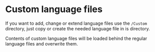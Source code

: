 # Custom language files #
If you want to add, change or extend language files use the `/Custom` directory, just copy or create the needed language file in is directory.

Contents of custom language files will be loaded behind the regular language files and overwrite them.